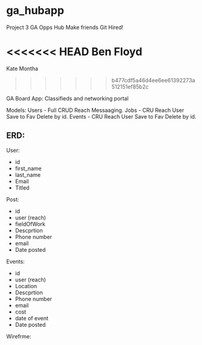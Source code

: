 # ga_hubapp

Project 3 GA Opps Hub
Make friends Git Hired!

<<<<<<< HEAD
Ben Floyd
=======
Kate Montha
>>>>>>> b477cdf5a46d4ee6ee61392273a512151ef85b2c

GA Board App:
Classifieds and networking portal

Models:
Users - Full CRUD Reach Messaaging.
Jobs - CRU Reach User Save to Fav Delete by id.
Events - CRU Reach User Save to Fav Delete by id.

ERD:
-

User:

- id
- first_name
- last_name
- Email
- Titled

Post:

- id
- user (reach)
- fieldOfWork
- Descprtion
- Phone number
- email
- Date posted

Events:

- id
- user (reach)
- Location
- Descprtion
- Phone number
- email
- cost
- date of event
- Date posted



Wirefrme:
